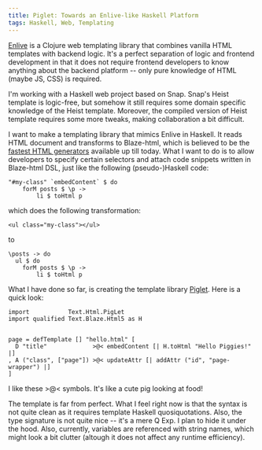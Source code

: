 ```yaml
---
title: Piglet: Towards an Enlive-like Haskell Platform
tags: Haskell, Web, Templating
---
```

[Enlive](https://github.com/cgrand/enlive) is a Clojure web templating
library that combines vanilla HTML templates with backend
logic. It's a perfect separation of logic and frontend development in
that it does not require frontend developers to know anything about
the backend platform -- only pure knowledge of HTML (maybe JS, CSS) is
required.

<!--more-->

I'm working with a Haskell web project based on Snap. Snap's Heist
template is logic-free, but somehow it still requires some domain
specific knowledge of the Heist template. Moreover, the compiled
version of Heist template requires some more tweaks, making
collaboration a bit difficult.

I want to make a templating library that mimics Enlive in Haskell. It
reads HTML document and transforms to Blaze-html, which is believed to
be the
[fastest HTML generators](http://jaspervdj.be/blaze/benchmarks.html)
available up till today. What I want to do is to allow developers to
specify certain selectors and attach code snippets written in
Blaze-html DSL, just like the following (pseudo-)Haskell code:

~~~~~~~~~~~~~~~{#mycode .haskell}
"#my-class" `embedContent` $ do
    forM posts $ \p ->
        li $ toHtml p
~~~~~~~~~~~~~~~~~~~~~~~~~~~~~~~~

which does the following transformation:

~~~~~~~~~~~~~~~{#mycode .html}
<ul class="my-class"></ul>
~~~~~~~~~~~~~~~~~~~~~~~~~~~~~~~~

to

~~~~~~~~~~~~~~~{#mycode .haskell}
\posts -> do
  ul $ do
    forM posts $ \p ->
        li $ toHtml p
~~~~~~~~~~~~~~~~~~~~~~~~~~~~~~~~

What I have done so far, is creating the template library
[Piglet](https://github.com/kkspeed/piglet). Here is a quick look:

~~~~~~~~~~~~~~~~~~~~~~~~~~~~~~{#mycode .haskell}
import           Text.Html.PigLet
import qualified Text.Blaze.Html5 as H


page = defTemplate [] "hello.html" [
  D "title"             >@< embedContent [| H.toHtml "Hello Piggies!" |]
, A ("class", ["page"]) >@< updateAttr [| addAttr ("id", "page-wrapper") |]
]
~~~~~~~~~~~~~~~~~~~~~~~~~~~~~~~

I like these >@< symbols. It's like a cute pig looking at food!

The template is far from perfect. What I feel
right now is that the syntax is not quite clean as it requires
template Haskell quosiquotations. Also, the type signature is not
quite nice -- it's a mere Q Exp. I plan to hide it under the
hood. Also, currently, variables are referenced with string names,
which might look a bit clutter (altough it does not affect any runtime
efficiency).
